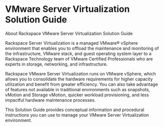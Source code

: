 # VMware Server Virtualization Solution Guide

About Rackspace VMware Server Virtualization Solution Guide

Rackspace Server Virtualization is a managed VMware® vSphere environment that enables you to offload the maintenance and monitoring of the infrastructure, VMware stack, and guest operating system layer to a Rackspace Technology team of VMware Certified Professionals who are experts in storage, networking, and infrastructure.

Rackspace VMware Server Virtualization runs on VMware vSphere, which allows you to consolidate the hardware requirements for higher capacity utilization and benefit from greater efficiency. You can also take advantage of features not available in traditional environments such as snapshots, vMotion and Storage vMotion, quicker workload provisioning, and less impactful hardware maintenance processes.

This Solution Guide provides conceptual information and procedural instructions you can use to manage your VMware Server Virtualization environment. 

